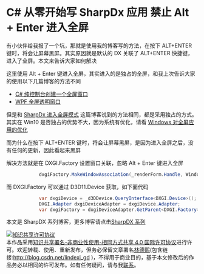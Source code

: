 
# C# 从零开始写 SharpDx 应用 禁止 Alt + Enter 进入全屏

有小伙伴给我报了一个坑，那就是使用我的博客写的方法，在按下 ALT+ENTER 键时，将会让屏幕黑屏。其实原因就是默认的 DX 关联了 ALT+ENTER 快捷键，进入了全屏。本文来告诉大家如何解决

<!--more-->


<!-- CreateTime:2021/1/11 8:23:59 -->


<!-- 标签：C#,D2D,DirectX,SharpDX,Direct2D, -->
<!-- 发布 -->

这里使用 Alt + Enter 键进入全屏，其实进入的是独占的全屏，和我上次告诉大家的使用以下几篇博客的方法不同

- [C# 纯控制台创建一个全屏窗口](https://blog.lindexi.com/post/C-%E7%BA%AF%E6%8E%A7%E5%88%B6%E5%8F%B0%E5%88%9B%E5%BB%BA%E4%B8%80%E4%B8%AA%E5%85%A8%E5%B1%8F%E7%AA%97%E5%8F%A3.html)
- [WPF 全屏透明窗口](https://blog.lindexi.com/post/WPF-%E5%85%A8%E5%B1%8F%E9%80%8F%E6%98%8E%E7%AA%97%E5%8F%A3.html)

但是和 [SharpDx 进入全屏模式](https://blog.lindexi.com/post/SharpDx-%E8%BF%9B%E5%85%A5%E5%85%A8%E5%B1%8F%E6%A8%A1%E5%BC%8F.html) 这篇博客说到的方法相同，都是采用独占的方式。其实在 Win10 是否独占的优势不大，因为系统有优化，请看 [Windows 对全屏应用的优化](https://blog.lindexi.com/post/Windows-%E5%AF%B9%E5%85%A8%E5%B1%8F%E5%BA%94%E7%94%A8%E7%9A%84%E4%BC%98%E5%8C%96.html)

而为什么在按下 ALT+ENTER 键时，将会让屏幕黑屏，是因为进入全屏之后，没有任何的更新，因此看起来黑屏

解决方法就是在 DXGI.Factory 设置窗口关联，忽略 Alt + Enter 键进入全屏

```csharp
            dxgiFactory.MakeWindowAssociation(_renderForm.Handle, WindowAssociationFlags.IgnoreAltEnter);
```

而 DXGI.Factory 可以通过 D3D11.Device 获取，如下面代码

```csharp
            var dxgiDevice = _d3DDevice.QueryInterface<DXGI.Device>();
            DXGI.Adapter dxgiDeviceAdapter = dxgiDevice.Adapter;
            var dxgiFactory = dxgiDeviceAdapter.GetParent<DXGI.Factory>();
```

本文是 SharpDX 系列博客，更多博客请点击[SharpDX 系列](https://blog.lindexi.com/post/sharpdx.html )






<a rel="license" href="http://creativecommons.org/licenses/by-nc-sa/4.0/"><img alt="知识共享许可协议" style="border-width:0" src="https://licensebuttons.net/l/by-nc-sa/4.0/88x31.png" /></a><br />本作品采用<a rel="license" href="http://creativecommons.org/licenses/by-nc-sa/4.0/">知识共享署名-非商业性使用-相同方式共享 4.0 国际许可协议</a>进行许可。欢迎转载、使用、重新发布，但务必保留文章署名[林德熙](http://blog.csdn.net/lindexi_gd)(包含链接:http://blog.csdn.net/lindexi_gd )，不得用于商业目的，基于本文修改后的作品务必以相同的许可发布。如有任何疑问，请与我[联系](mailto:lindexi_gd@163.com)。